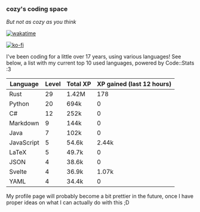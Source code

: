 ### cozy's coding space
*But not as cozy as you think*

[![wakatime](https://wakatime.com/badge/user/c0ba07bb-3421-41be-bd1a-d611e670f250.svg)](https://wakatime.com/@c0ba07bb-3421-41be-bd1a-d611e670f250)

[![ko-fi](https://ko-fi.com/img/githubbutton_sm.svg)](https://ko-fi.com/J3J75ITL4)

I've been coding for a little over 17 years, using various languages! See below, a list with my current top 10 used languages, powered by Code::Stats :3
    
| Language | Level | Total XP | XP gained (last 12 hours) |
| --- | --- | --- | --- |
| Rust | 29 | 1.42M | 178 |
| Python | 20 | 694k | 0 |
| C# | 12 | 252k | 0 |
| Markdown | 9 | 144k | 0 |
| Java | 7 | 102k | 0 |
| JavaScript | 5 | 54.6k | 2.44k |
| LaTeX | 5 | 49.7k | 0 |
| JSON | 4 | 38.6k | 0 |
| Svelte | 4 | 36.9k | 1.07k |
| YAML | 4 | 34.4k | 0 |
    
My profile page will probably become a bit prettier in the future, once I have proper ideas on what I can actually do with this ;D